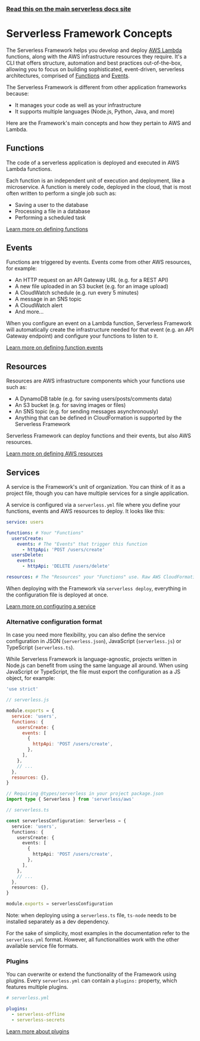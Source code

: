 <!--
title: Serverless Framework Concepts
description: An introduction to using AWS and AWS Lambda with the Serverless Framework.
short_title: Serverless Framework Concepts
keywords:
  [
    'Serverless Framework',
    'AWS Lambda',
    'AWS infrastructure',
    'event-driven architecture',
    'Functions',
    'Events',
  ]
-->

<!-- DOCS-SITE-LINK:START automatically generated  -->

### [Read this on the main serverless docs site](https://www.serverless.com/framework/docs/providers/aws/guide/intro)

<!-- DOCS-SITE-LINK:END -->

# Serverless Framework Concepts

The Serverless Framework helps you develop and deploy [AWS Lambda](https://www.serverless.com/aws-lambda/) functions, along with the AWS infrastructure resources they require. It's a CLI that offers structure, automation and best practices out-of-the-box, allowing you to focus on building sophisticated, event-driven, serverless architectures, comprised of [Functions](#functions) and [Events](#events).

The Serverless Framework is different from other application frameworks because:

- It manages your code as well as your infrastructure
- It supports multiple languages (Node.js, Python, Java, and more)

Here are the Framework's main concepts and how they pertain to AWS and Lambda.

## Functions

The code of a serverless application is deployed and executed in AWS Lambda functions.

Each function is an independent unit of execution and deployment, like a microservice. A function is merely code, deployed in the cloud, that is most often written to perform a single job such as:

- Saving a user to the database
- Processing a file in a database
- Performing a scheduled task

[Learn more on defining functions](./functions.md)

## Events

Functions are triggered by events. Events come from other AWS resources, for example:

- An HTTP request on an API Gateway URL (e.g. for a REST API)
- A new file uploaded in an S3 bucket (e.g. for an image upload)
- A CloudWatch schedule (e.g. run every 5 minutes)
- A message in an SNS topic
- A CloudWatch alert
- And more...

When you configure an event on a Lambda function, Serverless Framework will automatically create the infrastructure needed for that event (e.g. an API Gateway endpoint) and configure your functions to listen to it.

[Learn more on defining function events](./events.md)

## Resources

Resources are AWS infrastructure components which your functions use such as:

- A DynamoDB table (e.g. for saving users/posts/comments data)
- An S3 bucket (e.g. for saving images or files)
- An SNS topic (e.g. for sending messages asynchronously)
- Anything that can be defined in CloudFormation is supported by the Serverless Framework

Serverless Framework can deploy functions and their events, but also AWS resources.

[Learn more on defining AWS resources](./resources.md)

## Services

A service is the Framework's unit of organization. You can think of it as a project file, though you can have multiple services for a single application.

A service is configured via a `serverless.yml` file where you define your functions, events and AWS resources to deploy. It looks like this:

```yml
service: users

functions: # Your "Functions"
  usersCreate:
    events: # The "Events" that trigger this function
      - httpApi: 'POST /users/create'
  usersDelete:
    events:
      - httpApi: 'DELETE /users/delete'

resources: # The "Resources" your "Functions" use. Raw AWS CloudFormation goes in here.
```

When deploying with the Framework via `serverless deploy`, everything in the configuration file is deployed at once.

[Learn more on configuring a service](./services.md)

### Alternative configuration format

In case you need more flexibility, you can also define the service configuration in JSON (`serverless.json`), JavaScript (`serverless.js`) or TypeScript (`serverless.ts`).

While Serverless Framework is language-agnostic, projects written in Node.js can benefit from using the same language all around. When using JavaScript or TypeScript, the file must export the configuration as a JS object, for example:

```js
'use strict'

// serverless.js

module.exports = {
  service: 'users',
  functions: {
    usersCreate: {
      events: [
        {
          httpApi: 'POST /users/create',
        },
      ],
    },
    // ...
  },
  resources: {},
}
```

```ts
// Requiring @types/serverless in your project package.json
import type { Serverless } from 'serverless/aws'

// serverless.ts

const serverlessConfiguration: Serverless = {
  service: 'users',
  functions: {
    usersCreate: {
      events: [
        {
          httpApi: 'POST /users/create',
        },
      ],
    },
    // ...
  },
  resources: {},
}

module.exports = serverlessConfiguration
```

Note: when deploying using a `serverless.ts` file, `ts-node` needs to be installed separately as a dev dependency.

For the sake of simplicity, most examples in the documentation refer to the `serverless.yml` format. However, all functionalities work with the other available service file formats.

### Plugins

You can overwrite or extend the functionality of the Framework using plugins. Every `serverless.yml` can contain a `plugins:` property, which features multiple plugins.

```yml
# serverless.yml

plugins:
  - serverless-offline
  - serverless-secrets
```

[Learn more about plugins](../../../guides/plugins)
